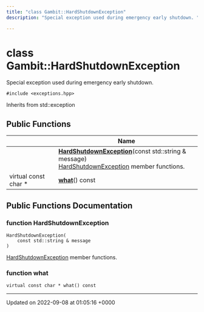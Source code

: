 ```yaml
---
title: "class Gambit::HardShutdownException"
description: "Special exception used during emergency early shutdown. "

---
```


# class Gambit::HardShutdownException



Special exception used during emergency early shutdown. 


`#include <exceptions.hpp>`

Inherits from std::exception

## Public Functions

|                | Name           |
| -------------- | -------------- |
| | **[HardShutdownException](/documentation/code/classes/classgambit_1_1hardshutdownexception/)**(const std::string & message)<br>[HardShutdownException](/documentation/code/classes/classgambit_1_1hardshutdownexception/) member functions.  |
| virtual const char * | **[what](/documentation/code/classes/classgambit_1_1hardshutdownexception/)**() const |

## Public Functions Documentation

### function HardShutdownException

```
HardShutdownException(
    const std::string & message
)
```

[HardShutdownException](/documentation/code/classes/classgambit_1_1hardshutdownexception/) member functions. 

### function what

```
virtual const char * what() const
```


-------------------------------

Updated on 2022-09-08 at 01:05:16 +0000